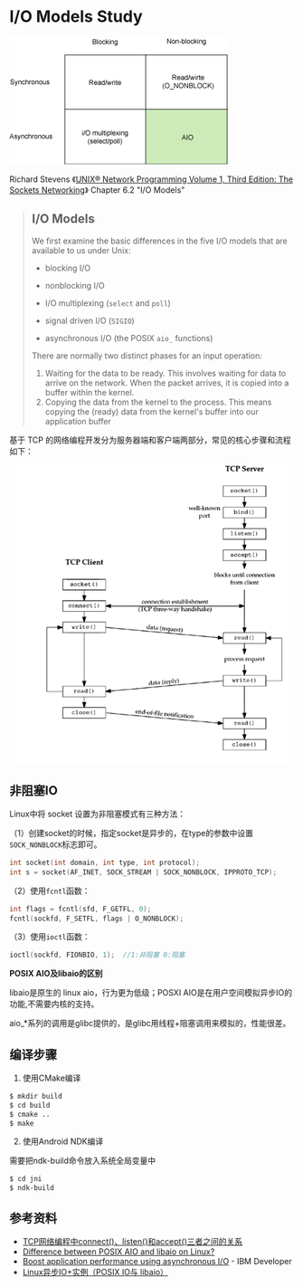 # I/O Models Study

![Simplified matrix of basic Linux I/O models](README/io_modules.gif)

Richard Stevens 《[UNIX® Network Programming Volume 1, Third Edition: The Sockets
Networking](https://notes.shichao.io/unp/ch6/)》 Chapter 6.2 "I/O Models"

> ## I/O Models
>
> We first examine the basic differences in the five I/O models that are available to us under Unix:
>
> - blocking I/O
>
> - nonblocking I/O
>
> - I/O multiplexing (`select` and `poll`)
>
> - signal driven I/O (`SIGIO`)
>
> - asynchronous I/O (the POSIX `aio_` functions)
>
> There are normally two distinct phases for an input operation:
>
> 1. Waiting for the data to be ready. This involves waiting for data to arrive on the network. When the packet arrives, it is copied into a buffer within the kernel.
> 2. Copying the data from the kernel to the process. This means copying the (ready) data from the kernel's buffer into our application buffer




基于 TCP 的网络编程开发分为服务器端和客户端两部分，常见的核心步骤和流程如下：

![](README/linux-TCP-socket.png)


## 非阻塞IO

Linux中将 socket 设置为非阻塞模式有三种方法：

（1）创建socket的时候，指定socket是异步的，在type的参数中设置`SOCK_NONBLOCK`标志即可。

```c
int socket(int domain, int type, int protocol);
int s = socket(AF_INET, SOCK_STREAM | SOCK_NONBLOCK, IPPROTO_TCP);
```
（2）使用`fcntl`函数：
```c
int flags = fcntl(sfd, F_GETFL, 0);
fcntl(sockfd, F_SETFL, flags | O_NONBLOCK);
```
（3）使用`ioctl`函数：
```c
ioctl(sockfd, FIONBIO, 1);  //1:非阻塞 0:阻塞
```



**POSIX AIO及libaio的区别**

libaio是原生的 linux aio，行为更为低级；POSXI AIO是在用户空间模拟异步IO的功能,不需要内核的支持。

aio_*系列的调用是glibc提供的，是glibc用线程+阻塞调用来模拟的，性能很差。

## 编译步骤

1. 使用CMake编译

```shell
$ mkdir build
$ cd build
$ cmake ..
$ make
```

2. 使用Android NDK编译

需要把ndk-build命令放入系统全局变量中

```shell
$ cd jni
$ ndk-build
```

## 参考资料

- [TCP网络编程中connect()、listen()和accept()三者之间的关系](https://blog.csdn.net/tennysonsky/article/details/45621341)
- [Difference between POSIX AIO and libaio on Linux?](https://stackoverflow.com/questions/8768083/difference-between-posix-aio-and-libaio-on-linux)
- [Boost application performance using asynchronous I/O](https://www.ibm.com/developerworks/linux/library/l-async/) - IBM Developer
- [Linux异步IO+实例（POSIX IO与 libaio）](https://blog.csdn.net/lyh__521/article/details/50300379)

